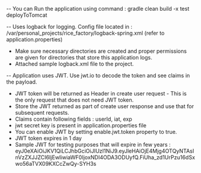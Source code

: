 -- You can Run the application using command : gradle clean build -x test deployToTomcat

-- Uses logback for logging. Config file located in : /var/personal_projects/rice_factory/logback-spring.xml (refer to application.properties)
   - Make sure necessary directories are created and proper permissions are given for directories that store this application logs.
   - Attached sample logback.xml file to the project.

-- Application uses JWT. Use jwt.io to decode the token and see claims in the payload.
   - JWT token will be returned as Header in create user request - This is the only request that does not need JWT token.
   - Store the JWT returned as part of create user response and use that for subsequent requests.
   - Claims contain following fields : userId, iat, exp
   - jwt secret key is present in application.properties file
   - You can enable JWT by setting enable.jwt.token property to true.
   - JWT token expires in 1 day
   - Sample JWT for testing purposes that will expire in few years : eyJ0eXAiOiJKV1QiLCJhbGciOiJIUzI1NiJ9.eyJleHAiOjE4Mjg4OTQyNTAsInVzZXJJZCI6IjEwIiwiaWF0IjoxNDI4ODA3ODUyfQ.FiUha_zd1UrPzu16dSxwo56aTVX09KXCcZwQy-SYH3s


